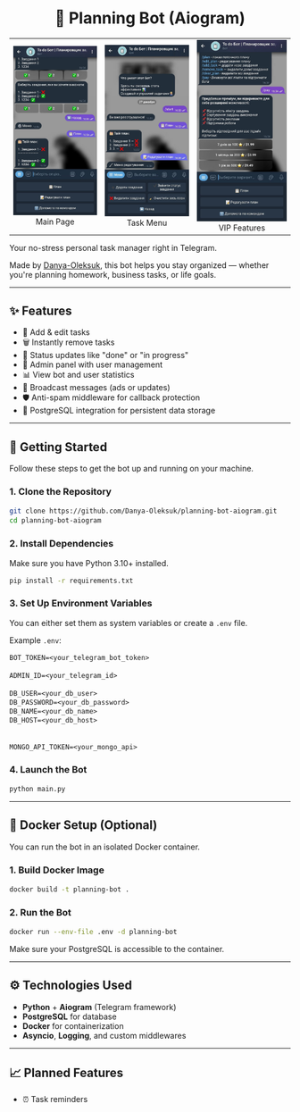 
<h1 align="center"> 🤖 Planning Bot (Aiogram) </h1>

<table align="center">
  <tr>
    <td align="center"><img src="assets/screenshots/main-page-2.jpg" width="250"/><br/>Main Page</td>
    <td align="center"><img src="assets/screenshots/menu.jpg" width="250"/><br/>Task Menu</td>
    <td align="center"><img src="assets/screenshots/vip-menu.jpg" width="250"/><br/>VIP Features</td>
  </tr>
</table>

Your no-stress personal task manager right in Telegram.

Made by [Danya-Oleksuk](https://github.com/Danya-Oleksuk), this bot helps you stay organized — whether you're planning homework, business tasks, or life goals.

---

## ✨ Features

- 📝 Add & edit tasks  
- 🗑️ Instantly remove tasks  
- 🔁 Status updates like "done" or "in progress"  
- 👮 Admin panel with user management
- 📊 View bot and user statistics
- 📢 Broadcast messages (ads or updates)
- 🛡️ Anti-spam middleware for callback protection
- 🐘 PostgreSQL integration for persistent data storage

---

## 🚀 Getting Started

Follow these steps to get the bot up and running on your machine.

### 1. Clone the Repository

```bash
git clone https://github.com/Danya-Oleksuk/planning-bot-aiogram.git
cd planning-bot-aiogram
```

### 2. Install Dependencies

Make sure you have Python 3.10+ installed.

```bash
pip install -r requirements.txt
```

### 3. Set Up Environment Variables

You can either set them as system variables or create a `.env` file.

Example `.env`:

```env
BOT_TOKEN=<your_telegram_bot_token>

ADMIN_ID=<your_telegram_id>

DB_USER=<your_db_user>
DB_PASSWORD=<your_db_password>
DB_NAME=<your_db_name>
DB_HOST=<your_db_host>


MONGO_API_TOKEN=<your_mongo_api>
```

### 4. Launch the Bot

```bash
python main.py
```

---

## 🐳 Docker Setup (Optional)

You can run the bot in an isolated Docker container.

### 1. Build Docker Image

```bash
docker build -t planning-bot .
```

### 2. Run the Bot

```bash
docker run --env-file .env -d planning-bot
```

Make sure your PostgreSQL is accessible to the container.

---

## ⚙️ Technologies Used

- **Python** + **Aiogram** (Telegram framework)  
- **PostgreSQL** for database  
- **Docker** for containerization  
- **Asyncio**, **Logging**, and custom middlewares

---

## 📈 Planned Features

- ⏰ Task reminders  
